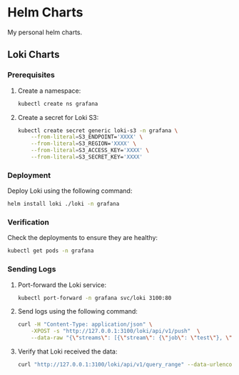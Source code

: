 # Helm Charts

My personal helm charts.

## Loki Charts

### Prerequisites

1. Create a namespace:

    ```sh
    kubectl create ns grafana
    ```

2. Create a secret for Loki S3:

    ```sh
    kubectl create secret generic loki-s3 -n grafana \
        --from-literal=S3_ENDPOINT='XXXX' \
        --from-literal=S3_REGION='XXXX' \
        --from-literal=S3_ACCESS_KEY='XXXX' \
        --from-literal=S3_SECRET_KEY='XXXX'
    ```

### Deployment

Deploy Loki using the following command:

```sh
helm install loki ./loki -n grafana 
```

### Verification

Check the deployments to ensure they are healthy:

```sh
kubectl get pods -n grafana
```

### Sending Logs

1. Port-forward the Loki service:

    ```sh
    kubectl port-forward -n grafana svc/loki 3100:80
    ```

2. Send logs using the following command:

    ```sh
    curl -H "Content-Type: application/json" \
        -XPOST -s "http://127.0.0.1:3100/loki/api/v1/push"  \
        --data-raw "{\"streams\": [{\"stream\": {\"job\": \"test\"}, \"values\": [[\"$(date +%s)000000000\", \"fizzbuzz\"]]}]}"
    ```

3. Verify that Loki received the data:

    ```sh
    curl "http://127.0.0.1:3100/loki/api/v1/query_range" --data-urlencode 'query={job="test"}' | jq .data.result
    ```